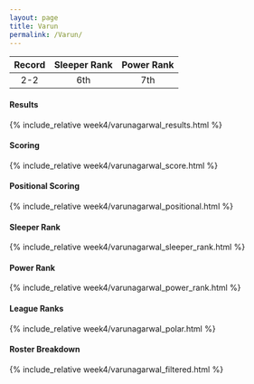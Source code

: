 ```yaml
---
layout: page
title: Varun
permalink: /Varun/
---
```


Record | Sleeper Rank | Power Rank               
:--: | :--: | :--:
2-2 | 6th | 7th   

#### Results
{% include_relative week4/varunagarwal_results.html %}

#### Scoring
{% include_relative week4/varunagarwal_score.html %}

#### Positional Scoring
{% include_relative week4/varunagarwal_positional.html %}

#### Sleeper Rank
{% include_relative week4/varunagarwal_sleeper_rank.html %}

#### Power Rank
{% include_relative week4/varunagarwal_power_rank.html %}

#### League Ranks
{% include_relative week4/varunagarwal_polar.html %}

#### Roster Breakdown
{% include_relative week4/varunagarwal_filtered.html %}
